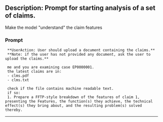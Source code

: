 ## Description: Prompt for starting analysis of a set of claims.

Make the model "understand" the claim features

### Prompt   
     **UserAction: User should upload a document containing the claims.**
     **Note: if the user has not provided any document, ask the user to upload the claims.**
	 
     me and you are examining case EP0000001. 
     the latest claims are in:
	 - clms.pdf
	 - clms.txt
	 
	 check if the file contains machine readable text. 
	 if so:
	 1. Prepare a FFTP-style breakdown of the features of claim 1, presenting the Features, the function(s) they achieve, the technical effect(s) they bring about, and the resulting problem(s) solved thereby.


-----------------------------------------------



